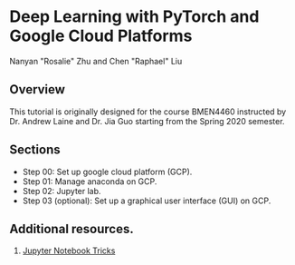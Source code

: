 # Deep Learning with PyTorch and Google Cloud Platforms
Nanyan "Rosalie" Zhu and Chen "Raphael" Liu

## Overview
This tutorial is originally designed for the course BMEN4460 instructed by Dr. Andrew Laine and Dr. Jia Guo starting from the Spring 2020 semester.

## Sections
- Step 00: Set up google cloud platform (GCP).
- Step 01: Manage anaconda on GCP.
- Step 02: Jupyter lab.
- Step 03 (optional): Set up a graphical user interface (GUI) on GCP.

## Additional resources.
1. [Jupyter Notebook Tricks](https://www.dataquest.io/blog/jupyter-notebook-tips-tricks-shortcuts/)
